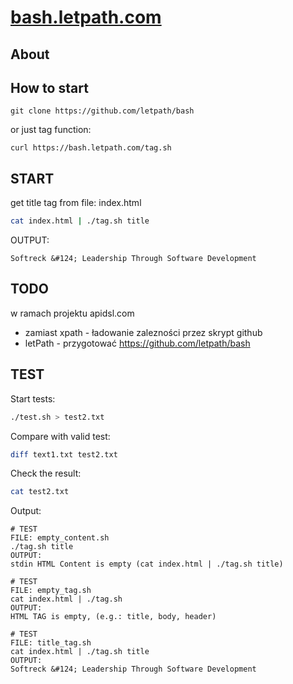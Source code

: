 # [bash.letpath.com](http://bash.letpath.com)

## About


## How to start

    git clone https://github.com/letpath/bash

or just tag function:

    curl https://bash.letpath.com/tag.sh

## START

get title tag from file: index.html

```bash
cat index.html | ./tag.sh title
```

OUTPUT:

    Softreck &#124; Leadership Through Software Development


## TODO

w ramach projektu apidsl.com
+ zamiast xpath - ładowanie zalezności przez skrypt github
+ letPath - przygotować
  https://github.com/letpath/bash


## TEST

Start tests:
```bash
./test.sh > test2.txt
```

Compare with valid test:
```bash
diff text1.txt test2.txt
```

Check the result:
```bash
cat test2.txt
```

Output:    

    
    # TEST
    FILE: empty_content.sh
    ./tag.sh title
    OUTPUT:
    stdin HTML Content is empty (cat index.html | ./tag.sh title)
    
    # TEST
    FILE: empty_tag.sh
    cat index.html | ./tag.sh
    OUTPUT:
    HTML TAG is empty, (e.g.: title, body, header)
    
    # TEST
    FILE: title_tag.sh
    cat index.html | ./tag.sh title
    OUTPUT:
    Softreck &#124; Leadership Through Software Development
    

